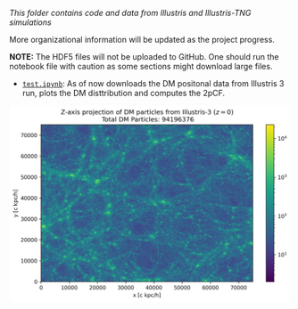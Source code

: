 *This folder contains code and data from Illustris and Illustris-TNG simulations*

More organizational information will be updated as the project progress.

**NOTE:** The HDF5 files will not be uploaded to GitHub. One should run the notebook file with caution as some sections might download large files.

- [`test.ipynb`](test.ipynb): As of now downloads the DM positonal data from Illustris 3 run, plots the DM disttribution and computes the 2pCF.
  
![DM distribution](Illustris3_DM.jpg)